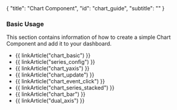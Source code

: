 <meta>
{
	"title": "Chart Component",
    "id": "chart_guide",
	"subtitle": ""
}
</meta>

### Basic Usage

This section contains information of how to create a simple Chart Component and add it to your dashboard.

* {{ linkArticle("chart_basic") }}
* {{ linkArticle("series_config") }}
* {{ linkArticle("chart_yaxis") }}
* {{ linkArticle("chart_update") }}
* {{ linkArticle("chart_event_click") }}
* {{ linkArticle("chart_series_stacked") }}
* {{ linkArticle("chart_bar") }}
* {{ linkArticle("dual_axis") }}

